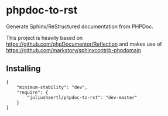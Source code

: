 # phpdoc-to-rst

Generate Sphinx/ReStructured documentation from PHPDoc. 

This project is heavily based on https://github.com/phpDocumentor/Reflection
and makes use of https://github.com/markstory/sphinxcontrib-phpdomain


## Installing

```
{
    "minimum-stability": "dev",
    "require": {
        "juliushaertl/phpdoc-to-rst": "dev-master"
    }
}
```

